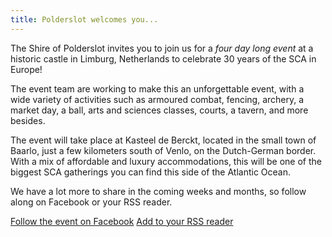 ```yaml
---
title: Polderslot welcomes you...
---
```


The Shire of Polderslot invites you to join us for a _four day long event_ at a historic castle in Limburg, Netherlands to celebrate 30 years of the SCA in Europe!

The event team are working to make this an unforgettable event, with a wide variety of activities such as armoured
combat, fencing, archery, a market day, a ball, arts and sciences classes, courts, a tavern, and more besides.

The event will take place at Kasteel de Berckt, located in the small town of Baarlo, just a few kilometers
south of Venlo, on the Dutch-German border. With a mix of affordable and luxury accommodations, this will be
one of the biggest SCA gatherings you can find this side of the Atlantic Ocean.

We have a lot more to share in the coming weeks and months, so follow along on Facebook or your RSS reader.

<div class="text-center">
  <a href="https://fb.me/e/1Cry9NmyE" class="btn btn-primary m-2"><i class="fa-brands fa-square-facebook"></i> Follow the event on Facebook</a>
  <a href="/feed.xml" class="btn btn-primary m-2"><i class="fa-solid fa-square-rss"></i> Add to your RSS reader</a>
</div>
